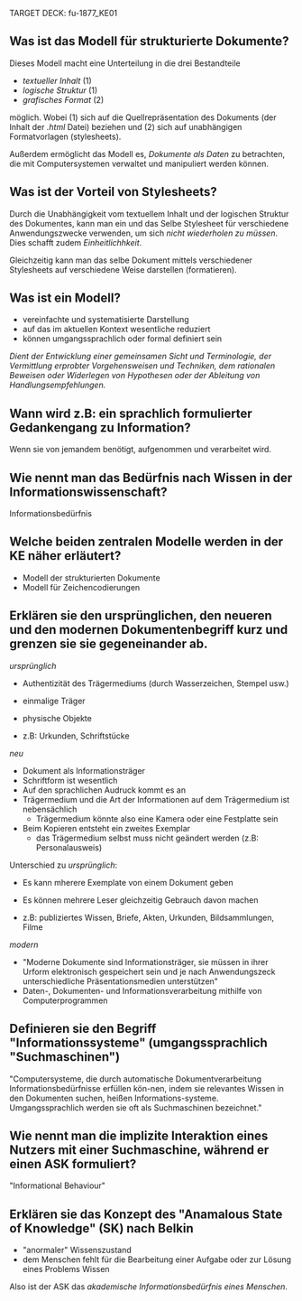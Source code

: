 TARGET DECK: fu-1877_KE01

## Was ist das Modell für strukturierte Dokumente?
Dieses Modell macht eine Unterteilung in die drei Bestandteile
- *textueller Inhalt* (1)
- *logische Struktur* (1)
- *grafisches Format* (2)

möglich. Wobei (1) sich auf die Quellrepräsentation des Dokuments (der Inhalt der *.html* Datei) beziehen und (2) sich auf unabhängigen Formatvorlagen (stylesheets).

Außerdem ermöglicht das Modell es, *Dokumente als Daten* zu betrachten, die mit Computersystemen verwaltet und manipuliert werden können.

## Was ist der Vorteil von Stylesheets?
Durch die Unabhängigkeit vom textuellem Inhalt und der logischen Struktur des Dokumentes, kann man ein und das Selbe Stylesheet für verschiedene Anwendungszwecke verwenden, um sich *nicht wiederholen zu müssen*. Dies schafft zudem *Einheitlichhkeit*.

Gleichzeitig kann man das selbe Dokument mittels verschiedener Stylesheets auf verschiedene Weise darstellen (formatieren).

## Was ist ein Modell?
- vereinfachte und systematisierte Darstellung
- auf das im aktuellen Kontext wesentliche reduziert
- können umgangssprachlich oder formal definiert sein

*Dient der Entwicklung einer gemeinsamen Sicht und Terminologie, der Vermittlung erprobter Vorgehensweisen und Techniken, dem rationalen Beweisen oder Widerlegen von Hypothesen oder der Ableitung von Handlungsempfehlungen.*

## Wann wird z.B: ein sprachlich formulierter Gedankengang zu Information?
Wenn sie von jemandem benötigt, aufgenommen und verarbeitet wird.

## Wie nennt man das Bedürfnis nach Wissen in der Informationswissenschaft?
Informationsbedürfnis

## Welche beiden zentralen Modelle werden in der KE näher erläutert?
- Modell der strukturierten Dokumente
- Modell für Zeichencodierungen

## Erklären sie den ursprünglichen, den neueren und den modernen Dokumentenbegriff kurz und grenzen sie sie gegeneinander ab.
*ursprünglich*
- Authentizität des Trägermediums (durch Wasserzeichen, Stempel usw.)
- einmalige Träger
- physische Objekte

- z.B: Urkunden, Schriftstücke

*neu*
- Dokument als Informationsträger
- Schriftform ist wesentlich
- Auf den sprachlichen Audruck kommt es an
- Trägermedium und die Art der Informationen auf dem Trägermedium ist nebensächlich
	- Trägermedium könnte also eine Kamera oder eine Festplatte sein
- Beim Kopieren entsteht ein zweites Exemplar
	- das Trägermedium selbst muss nicht geändert werden (z.B: Personalausweis)

Unterschied zu *ursprünglich*:
- Es kann mherere Exemplate von einem Dokument geben
- Es können mehrere Leser gleichzeitig Gebrauch davon machen

- z.B: publiziertes Wissen, Briefe, Akten, Urkunden, Bildsammlungen, Filme

*modern*
- "Moderne Dokumente sind Informationsträger, sie müssen in ihrer Urform elektronisch gespeichert sein und je nach Anwendungszeck unterschiedliche Präsentationsmedien unterstützen"
- Daten-, Dokumenten- und Informationsverarbeitung mithilfe von Computerprogrammen

## Definieren sie den Begriff "Informationssysteme" (umgangssprachlich "Suchmaschinen")
"Computersysteme, die durch automatische Dokumentverarbeitung Informationsbedürfnisse erfüllen kön-nen, indem sie relevantes Wissen in den Dokumenten suchen, heißen Informations-systeme. Umgangssprachlich werden sie oft als Suchmaschinen bezeichnet."

## Wie nennt man die implizite Interaktion eines Nutzers mit einer Suchmaschine, während er einen ASK formuliert?
"Informational Behaviour"

## Erklären sie das Konzept des "Anamalous State of Knowledge" (SK) nach Belkin
- "anormaler" Wissenszustand
- dem Menschen fehlt für die Bearbeitung einer Aufgabe oder zur Lösung eines Problems Wissen

Also ist der ASK das *akademische Informationsbedürfnis eines Menschen*.